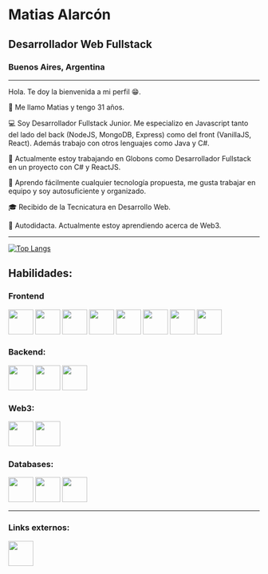 # Matias Alarcón

## Desarrollador Web Fullstack

### Buenos Aires, Argentina

<hr>

Hola. Te doy la bienvenida a mi perfil 😁.

🙋 Me llamo Matias y tengo 31 años.

💻 Soy Desarrollador Fullstack Junior. Me especializo en Javascript tanto del lado del back (NodeJS, MongoDB, Express) como del front (VanillaJS, React). Además trabajo con otros lenguajes como Java y C#.

🔨 Actualmente estoy trabajando en Globons como Desarrollador Fullstack en un proyecto con C# y ReactJS.

💪 Aprendo fácilmente cualquier tecnología propuesta, me gusta trabajar en equipo y soy autosuficiente y organizado.

🎓 Recibido de la Tecnicatura en Desarrollo Web.

📒 Autodidacta. Actualmente estoy aprendiendo acerca de Web3.

<hr>

[![Top Langs](https://github-readme-stats.vercel.app/api/top-langs/?username=matiasal55&layout=compact)](https://github.com/anuraghazra/github-readme-stats)

## Habilidades:

### Frontend

<div>
    <img src="https://cdn.jsdelivr.net/gh/devicons/devicon/icons/react/react-original.svg" width="50" />
    <img src="https://cdn.jsdelivr.net/gh/devicons/devicon/icons/javascript/javascript-plain.svg" width="50" />
    <img src="https://cdn.jsdelivr.net/gh/devicons/devicon/icons/babel/babel-original.svg" width="50" />
    <img src="https://cdn.jsdelivr.net/gh/devicons/devicon/icons/html5/html5-plain-wordmark.svg" width="50" />
    <img src="https://cdn.jsdelivr.net/gh/devicons/devicon/icons/css3/css3-plain-wordmark.svg" width="50" />
    <img src="https://cdn.jsdelivr.net/gh/devicons/devicon/icons/sass/sass-original.svg" width="50" />
    <img src="https://cdn.jsdelivr.net/gh/devicons/devicon/icons/bootstrap/bootstrap-plain-wordmark.svg" width="50" />
    <img src="https://cdn.jsdelivr.net/gh/devicons/devicon/icons/materialui/materialui-plain.svg" width="50" />

</div>

### Backend:

  <div>    
        <img src="https://cdn.jsdelivr.net/gh/devicons/devicon/icons/nodejs/nodejs-plain.svg" width="50" />
        <img src="https://cdn.jsdelivr.net/gh/devicons/devicon/icons/java/java-original.svg" width="50" />
        <img src="https://cdn.jsdelivr.net/gh/devicons/devicon/icons/csharp/csharp-plain.svg" width="50" />
  </div>
  
### Web3:

  <div>    
        <img src="https://cdn.jsdelivr.net/gh/devicons/devicon/icons/polygon/polygon-original.svg" width="50" />
        <img src="https://cdn.jsdelivr.net/gh/devicons/devicon/icons/solidity/solidity-original.svg" width="50" />
  </div>

### Databases:

  <div>
    <img src="https://cdn.jsdelivr.net/gh/devicons/devicon/icons/mysql/mysql-plain-wordmark.svg" width="50" />
    <img src="https://cdn.jsdelivr.net/gh/devicons/devicon/icons/mongodb/mongodb-plain-wordmark.svg" width="50" />
    <img src="https://cdn.jsdelivr.net/gh/devicons/devicon/icons/microsoftsqlserver/microsoftsqlserver-plain-wordmark.svg" width="50" />
  </div>

<hr>

### Links externos:

<div>
  <a href="https://www.linkedin.com/in/matiasalarcon/">
<img src="https://cdn.jsdelivr.net/gh/devicons/devicon/icons/linkedin/linkedin-original.svg" width="50" />
    </a>
</div>
